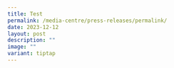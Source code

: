 ```yaml
---
title: Test
permalink: /media-centre/press-releases/permalink/
date: 2023-12-12
layout: post
description: ""
image: ""
variant: tiptap
---
```

